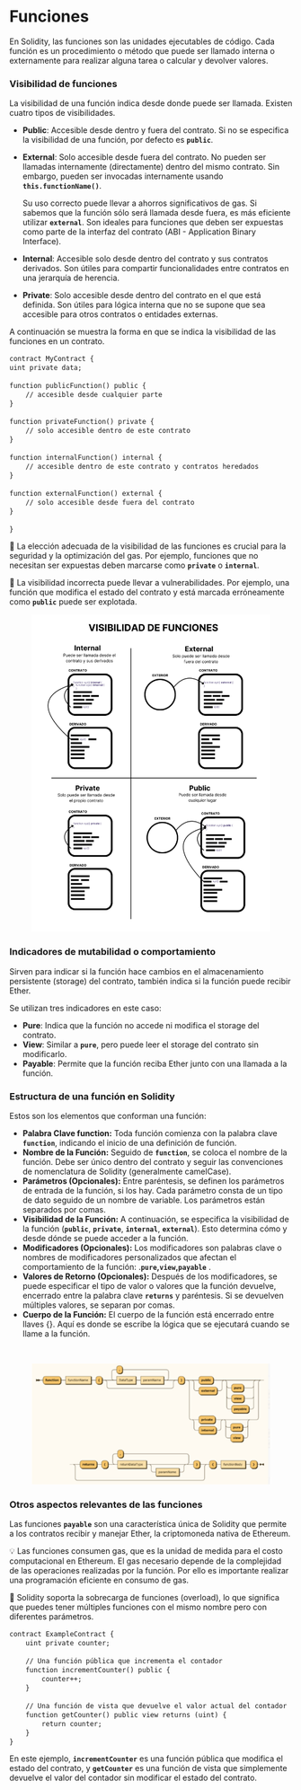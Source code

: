 # Funciones

En Solidity, las funciones son las unidades ejecutables de código. Cada función es un procedimiento o método que puede ser llamado interna o externamente para realizar alguna tarea o calcular y devolver valores.

### Visibilidad de funciones

La visibilidad de una función indica desde donde puede ser llamada. Existen cuatro tipos de visibilidades.

* **Public**: Accesible desde dentro y fuera del contrato. Si no se especifica la visibilidad de una función, por defecto es **`public`**.
*   **External**: Solo accesible desde fuera del contrato. No pueden ser llamadas internamente (directamente) dentro del mismo contrato. Sin embargo, pueden ser invocadas internamente usando **`this.functionName()`**.

    Su uso correcto puede llevar a ahorros significativos de gas. Si sabemos que la función sólo será llamada desde fuera, es más eficiente utilizar **`external`**. Son ideales para funciones que deben ser expuestas como parte de la interfaz del contrato (ABI - Application Binary Interface).
* **Internal**: Accesible solo desde dentro del contrato y sus contratos derivados. Son útiles para compartir funcionalidades entre contratos en una jerarquía de herencia.
* **Private**: Solo accesible desde dentro del contrato en el que está definida. Son útiles para lógica interna que no se supone que sea accesible para otros contratos o entidades externas.

A continuación se muestra la forma en que se indica la visibilidad de las funciones en un contrato.

```solidity
contract MyContract {
uint private data;

function publicFunction() public {
    // accesible desde cualquier parte
}

function privateFunction() private {
    // solo accesible dentro de este contrato
}

function internalFunction() internal {
    // accesible dentro de este contrato y contratos heredados
}

function externalFunction() external {
    // solo accesible desde fuera del contrato
}

}
```

🚨 La elección adecuada de la visibilidad de las funciones es crucial para la seguridad y la optimización del gas. Por ejemplo, funciones que no necesitan ser expuestas deben marcarse como **`private`** o **`internal`**.

🚨 La visibilidad incorrecta puede llevar a vulnerabilidades. Por ejemplo, una función que modifica el estado del contrato y está marcada erróneamente como **`public`** puede ser explotada.

<figure><img src="../../.gitbook/assets/Funciones (2).png" alt=""><figcaption></figcaption></figure>

### Indicadores de mutabilidad o comportamiento

Sirven para indicar si la función hace cambios en el almacenamiento persistente (storage) del contrato, también indica si la función puede recibir Ether.

Se utilizan tres indicadores en este caso:

* **Pure**: Indica que la función no accede ni modifica el storage del contrato.
* **View**: Similar a **`pure`**, pero puede leer el storage del contrato sin modificarlo.
* **Payable**: Permite que la función reciba Ether junto con una llamada a la función.

### Estructura de una función en Solidity

Estos son los elementos que conforman una función:

* **Palabra Clave function:** Toda función comienza con la palabra clave **`function`**, indicando el inicio de una definición de función.
* **Nombre de la Función:** Seguido de **`function`**, se coloca el nombre de la función. Debe ser único dentro del contrato y seguir las convenciones de nomenclatura de Solidity (generalmente camelCase).
* **Parámetros (Opcionales):** Entre paréntesis, se definen los parámetros de entrada de la función, si los hay. Cada parámetro consta de un tipo de dato seguido de un nombre de variable. Los parámetros están separados por comas.
* **Visibilidad de la Función:** A continuación, se especifica la visibilidad de la función (**`public`**, **`private`**, **`internal`**, **`external`**). Esto determina cómo y desde dónde se puede acceder a la función.
* **Modificadores (Opcionales):** Los modificadores son palabras clave o nombres de modificadores personalizados que afectan el comportamiento de la función: .**`pure`,`view`,`payable`** .
* **Valores de Retorno (Opcionales):** Después de los modificadores, se puede especificar el tipo de valor o valores que la función devuelve, encerrado entre la palabra clave **`returns`** y paréntesis. Si se devuelven múltiples valores, se separan por comas.
* **Cuerpo de la Función:** El cuerpo de la función está encerrado entre llaves {}. Aquí es donde se escribe la lógica que se ejecutará cuando se llame a la función.

<div>

<img src="https://prod-files-secure.s3.us-west-2.amazonaws.com/1c4f016a-3ef4-422a-bee4-76cbe41f54a1/ace209d7-33ec-4757-bdb1-cb1b776ae2d5/Untitled.png" alt="">

 

<figure><img src="../../.gitbook/assets/Funciones.png" alt=""><figcaption></figcaption></figure>

</div>

### Otros aspectos relevantes de las funciones

Las funciones **`payable`** son una característica única de Solidity que permite a los contratos recibir y manejar Ether, la criptomoneda nativa de Ethereum.

💡 Las funciones consumen gas, que es la unidad de medida para el costo computacional en Ethereum. El gas necesario depende de la complejidad de las operaciones realizadas por la función. Por ello es importante realizar una programación eficiente en consumo de gas.

🥸 Solidity soporta la sobrecarga de funciones (overload), lo que significa que puedes tener múltiples funciones con el mismo nombre pero con diferentes parámetros.

```solidity
contract ExampleContract {
    uint private counter;

    // Una función pública que incrementa el contador
    function incrementCounter() public {
        counter++;
    }

    // Una función de vista que devuelve el valor actual del contador
    function getCounter() public view returns (uint) {
        return counter;
    }
}
```

En este ejemplo, **`incrementCounter`** es una función pública que modifica el estado del contrato, y **`getCounter`** es una función de vista que simplemente devuelve el valor del contador sin modificar el estado del contrato.
